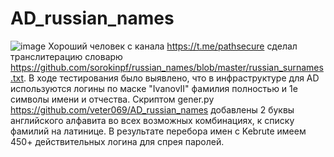 # AD_russian_names
![image](https://github.com/veter069/AD_russian_names/assets/4894034/e313cc25-92d2-40da-ad10-e3d6fb9c51fc)
Хороший человек с канала https://t.me/pathsecure сделал транслитерацию словарю https://github.com/sorokinpf/russian_names/blob/master/russian_surnames.txt. В ходе тестирования было выявлено, что в инфраструктуре для AD используются логины по маске "IvanovII" фамилия полностью и 1е символы имени и отчества. Скриптом gener.py https://github.com/veter069/AD_russian_names добавлены 2 буквы английского алфавита во всех возможных комбинациях, к списку фамилий на латинице. В результате перебора имен с Kebrute имеем 450+ действительных логина для спрея паролей.
